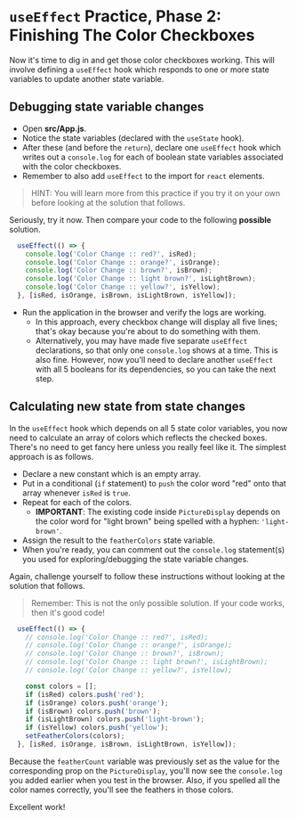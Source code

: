 # `useEffect` Practice, Phase 2: Finishing The Color Checkboxes

Now it's time to dig in and get those color checkboxes working. This will
involve defining a `useEffect` hook which responds to one or more state
variables to update another state variable.

## Debugging state variable changes

* Open __src/App.js__.
* Notice the state variables (declared with the `useState` hook).
* After these (and before the `return`), declare one `useEffect` hook which
writes out a `console.log` for each of boolean state variables associated with
the color checkboxes.
* Remember to also add `useEffect` to the import for `react` elements.

> HINT: You will learn more from this practice if you try it on your own before
> looking at the solution that follows.

Seriously, try it now. Then compare your code to the following **possible**
solution.

```javascript
  useEffect(() => {
    console.log('Color Change :: red?', isRed);
    console.log('Color Change :: orange?', isOrange);
    console.log('Color Change :: brown?', isBrown);
    console.log('Color Change :: light brown?', isLightBrown);
    console.log('Color Change :: yellow?', isYellow);
  }, [isRed, isOrange, isBrown, isLightBrown, isYellow]);
```

* Run the application in the browser and verify the logs are working.
  * In this approach, every checkbox change will display all five lines; that's
    okay because you're about to do something with them.
  * Alternatively, you may have made five separate `useEffect` declarations, so
    that only one `console.log` shows at a time. This is also fine. However, now
    you'll need to declare another `useEffect` with all 5 booleans for its
    dependencies, so you can take the next step.

## Calculating new state from state changes

In the `useEffect` hook which depends on all 5 state color variables, you now
need to calculate an array of colors which reflects the checked boxes. There's
no need to get fancy here unless you really feel like it. The simplest approach
is as follows.

* Declare a new constant which is an empty array.
* Put in a conditional (`if` statement) to `push` the color word "red" onto
that array whenever `isRed` is `true`.
* Repeat for each of the colors.
  * **IMPORTANT**: The existing code inside `PictureDisplay` depends on the
    color word for "light brown" being spelled with a hyphen: `'light-brown'`.
* Assign the result to the `featherColors` state variable.
* When you're ready, you can comment out the `console.log` statement(s) you used
for exploring/debugging the state variable changes.

Again, challenge yourself to follow these instructions without looking at the
solution that follows.

> Remember: This is not the only possible solution. If your code works, then
> it's good code!

```javascript
  useEffect(() => {
    // console.log('Color Change :: red?', isRed);
    // console.log('Color Change :: orange?', isOrange);
    // console.log('Color Change :: brown?', isBrown);
    // console.log('Color Change :: light brown?', isLightBrown);
    // console.log('Color Change :: yellow?', isYellow);

    const colors = [];
    if (isRed) colors.push('red');
    if (isOrange) colors.push('orange');
    if (isBrown) colors.push('brown');
    if (isLightBrown) colors.push('light-brown');
    if (isYellow) colors.push('yellow');
    setFeatherColors(colors);
  }, [isRed, isOrange, isBrown, isLightBrown, isYellow]);
```

Because the `featherCount` variable was previously set as the value for the
corresponding prop on the `PictureDisplay`, you'll now see the `console.log` you
added earlier when you test in the browser. Also, if you spelled all the color
names correctly, you'll see the feathers in those colors.

Excellent work!
